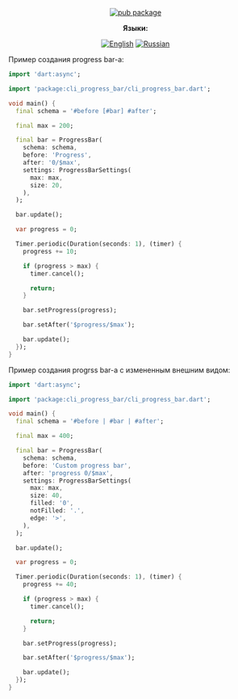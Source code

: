<div align="center">

[![pub package](https://img.shields.io/pub/v/cli_progress_bar.svg?label=cli_progress_bar&color=blue)](https://pub.dev/packages/cli_progress_bar)

**Языки:**
  
[![English](https://img.shields.io/badge/Language-English-blue?style=?style=flat-square)](README.md)
[![Russian](https://img.shields.io/badge/Language-Russian-blue?style=?style=flat-square)](README.ru.md)

</div>

Пример создания progress bar-а:

```dart
import 'dart:async';

import 'package:cli_progress_bar/cli_progress_bar.dart';

void main() {
  final schema = '#before [#bar] #after';

  final max = 200;

  final bar = ProgressBar(
    schema: schema,
    before: 'Progress',
    after: '0/$max',
    settings: ProgressBarSettings(
      max: max,
      size: 20,
    ),
  );

  bar.update();

  var progress = 0;

  Timer.periodic(Duration(seconds: 1), (timer) {
    progress += 10;

    if (progress > max) {
      timer.cancel();

      return;
    }

    bar.setProgress(progress);

    bar.setAfter('$progress/$max');

    bar.update();
  });
}
```

Пример создания progrss bar-а с измененным внешним видом:

```dart
import 'dart:async';

import 'package:cli_progress_bar/cli_progress_bar.dart';

void main() {
  final schema = '#before | #bar | #after';

  final max = 400;

  final bar = ProgressBar(
    schema: schema,
    before: 'Custom progress bar',
    after: 'progress 0/$max',
    settings: ProgressBarSettings(
      max: max,
      size: 40,
      filled: '0',
      notFilled: '.',
      edge: '>',
    ),
  );

  bar.update();

  var progress = 0;

  Timer.periodic(Duration(seconds: 1), (timer) {
    progress += 40;

    if (progress > max) {
      timer.cancel();

      return;
    }

    bar.setProgress(progress);

    bar.setAfter('$progress/$max');

    bar.update();
  });
}
```
